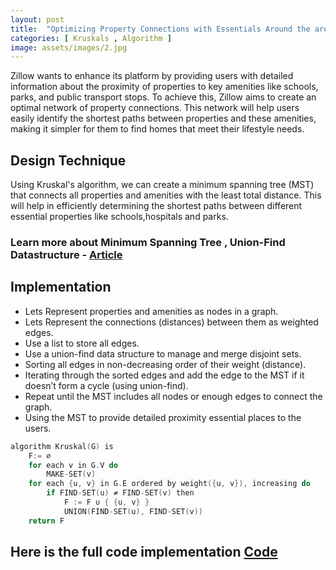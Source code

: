 ```yaml
---
layout: post
title:  "Optimizing Property Connections with Essentials Around the area "
categories: [ Kruskals , Algorithm ]
image: assets/images/2.jpg
---
```

Zillow wants to enhance its platform by providing users with detailed information about the proximity of properties to key amenities like schools, parks, and public transport stops. To achieve this, Zillow aims to create an optimal network of property connections. This network will help users easily identify the shortest paths between properties and these amenities, making it simpler for them to find homes that meet their lifestyle needs.

## Design Technique
Using Kruskal's algorithm, we can create a minimum spanning tree (MST) that connects all properties and amenities with the least total distance. This will help in efficiently determining the shortest paths between different essential properties like schools,hospitals and parks.


### Learn more about Minimum Spanning Tree , Union-Find Datastructure - [Article](https://rmur3211.medium.com/kruskals-minimum-spanning-tree-77269a613363)


## Implementation
   - Lets Represent properties and amenities as nodes in a graph.
   - Lets Represent the connections (distances) between them as weighted edges.
   - Use a list to store all edges.
   - Use a union-find data structure to manage and merge disjoint sets.
   - Sorting all edges in non-decreasing order of their weight (distance).
   - Iterating through the sorted edges and add the edge to the MST if it doesn’t form a cycle (using union-find).
   - Repeat until the MST includes all nodes or enough edges to connect the graph.
   - Using the MST to provide detailed proximity essential places to the users.

```cpp
algorithm Kruskal(G) is
    F:= ∅
    for each v in G.V do
        MAKE-SET(v)
    for each {u, v} in G.E ordered by weight({u, v}), increasing do
        if FIND-SET(u) ≠ FIND-SET(v) then
            F := F ∪ { {u, v} }
            UNION(FIND-SET(u), FIND-SET(v))
    return F
```

## Here is the full code implementation [Code](https://github.com/aakash1104/Graph-Algorithms/blob/master/kruskals.cpp)
